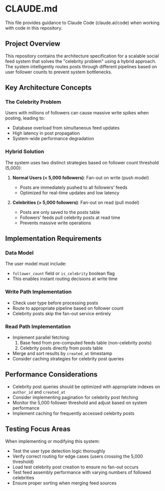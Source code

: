 # CLAUDE.md

This file provides guidance to Claude Code (claude.ai/code) when working with code in this repository.

## Project Overview

This repository contains the architecture specification for a scalable social feed system that solves the "celebrity problem" using a hybrid approach. The system intelligently routes posts through different pipelines based on user follower counts to prevent system bottlenecks.

## Key Architecture Concepts

### The Celebrity Problem
Users with millions of followers can cause massive write spikes when posting, leading to:
- Database overload from simultaneous feed updates
- High latency in post propagation
- System-wide performance degradation

### Hybrid Solution
The system uses two distinct strategies based on follower count threshold (5,000):

1. **Normal Users (< 5,000 followers)**: Fan-out on write (push model)
   - Posts are immediately pushed to all followers' feeds
   - Optimized for real-time updates and low latency

2. **Celebrities (> 5,000 followers)**: Fan-out on read (pull model)
   - Posts are only saved to the posts table
   - Followers' feeds pull celebrity posts at read time
   - Prevents massive write operations

## Implementation Requirements

### Data Model
The user model must include:
- `follower_count` field or `is_celebrity` boolean flag
- This enables instant routing decisions at write time

### Write Path Implementation
- Check user type before processing posts
- Route to appropriate pipeline based on follower count
- Celebrity posts skip the fan-out service entirely

### Read Path Implementation
- Implement parallel fetching:
  1. Base feed from pre-computed feeds table (non-celebrity posts)
  2. Celebrity posts directly from posts table
- Merge and sort results by `created_at` timestamp
- Consider caching strategies for celebrity post queries

## Performance Considerations

- Celebrity post queries should be optimized with appropriate indexes on `author_id` and `created_at`
- Consider implementing pagination for celebrity post fetching
- Monitor the 5,000 follower threshold and adjust based on system performance
- Implement caching for frequently accessed celebrity posts

## Testing Focus Areas

When implementing or modifying this system:
- Test the user type detection logic thoroughly
- Verify correct routing for edge cases (users crossing the 5,000 threshold)
- Load test celebrity post creation to ensure no fan-out occurs
- Test feed assembly performance with varying numbers of followed celebrities
- Ensure proper sorting when merging feed sources
